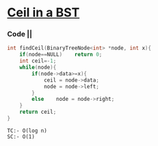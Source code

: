 # [Ceil in a BST](https://www.codingninjas.com/codestudio/problems/ceil-from-bst_920464?source=youtube&campaign=Striver_Tree_Videos&utm_source=youtube&utm_medium=affiliate&utm_campaign=Striver_Tree_Videos&leftPanelTab=0)

### Code ||

``` .cpp
int findCeil(BinaryTreeNode<int> *node, int x){
    if(node==NULL)    return 0;
    int ceil=-1;
    while(node){
        if(node->data>=x){
            ceil = node->data;
            node = node->left;
        }
        else    node = node->right;
    }
    return ceil;
}
```
```
TC:- O(log n)
SC:- O(1)
```
